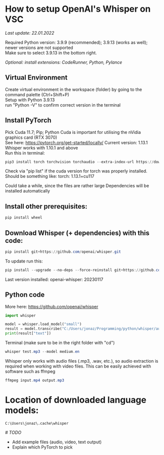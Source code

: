 # How to setup OpenAI's Whisper on VSC

*Last update: 22.01.2022*

Required Python version: 3.9.9 (recommended); 3.9.13 (works as well); newer versions are not supported\
Make sure to select 3.9.13 in the bottom right.

*Optional: install extensions: CodeRunner, Python, Pylance*

## Virtual Environment

Create virtual environment in the workspace (folder) by going to the command palette (Ctrl+Shift+P)\
Setup with Python 3.9.13\
run "Python -V" to confirm correct version in the terminal

## Install PyTorch

Pick Cuda 11.7; Pip; Python Cuda is important for utilising the nVidia graphics card (RTX 3070)\
See here: <https://pytorch.org/get-started/locally/> Current version: 1.13.1\
Whisper works with 1.10.1 and above\
Run this in terminal:

``` powershell
pip3 install torch torchvision torchaudio --extra-index-url https://download.pytorch.org/whl/cu117
```

Check via "pip list" if the cuda version for torch was properly installed. Should be something like: torch: 1.13.1+cu117

Could take a while, since the files are rather large Dependencies will be installed automatically

## Install other prerequisites:

``` powershell
pip install wheel
```

## Download Whisper (+ dependencies) with this code:

``` powershell
pip install git+https://github.com/openai/whisper.git 
```

To update run this:

``` powershell
pip install --upgrade --no-deps --force-reinstall git+https://github.com/openai/whisper.git
```

Last version installed: openai-whisper: 20230117

## Python code

More here: <https://github.com/openai/whisper>

``` python
import whisper

model = whisper.load_model("small")
result = model.transcribe("C:/Users/jonaz/Programming/python/whisper/audio/test.mp3")
print(result["text"])
```

Terminal (make sure to be in the right folder with "cd")

``` powershell
whisper test.mp3 --model medium.en
```

Whisper only works with audio files (.mp3, .wav, etc.), so audio extraction is required when working with video files. This can be easily achieved with software such as ffmpeg

``` powershell
ffmpeg input.mp4 output.mp3
```

# Location of downloaded language models:

    C:\Users\jonaz\.cache\whisper
    
*# TODO*
- Add example files (audio, video, text output)
- Explain which PyTorch to pick
